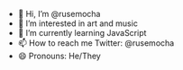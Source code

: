 - 👋 Hi, I’m @rusemocha
- 👀 I’m interested in art and music 
- 🌱 I’m currently learning JavaScript
- 📫 How to reach me Twitter: @rusemocha
- 😄 Pronouns: He/They

<!---
rusemocha/rusemocha is a ✨ special ✨ repository because its `README.md` (this file) appears on your GitHub profile.
You can click the Preview link to take a look at your changes.
--->
